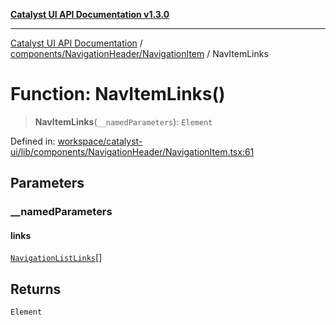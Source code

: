 [**Catalyst UI API Documentation v1.3.0**](../../../../README.md)

---

[Catalyst UI API Documentation](../../../../README.md) / [components/NavigationHeader/NavigationItem](../README.md) / NavItemLinks

# Function: NavItemLinks()

> **NavItemLinks**(`__namedParameters`): `Element`

Defined in: [workspace/catalyst-ui/lib/components/NavigationHeader/NavigationItem.tsx:61](https://github.com/TheBranchDriftCatalyst/catalyst-ui/blob/main/lib/components/NavigationHeader/NavigationItem.tsx#L61)

## Parameters

### \_\_namedParameters

#### links

[`NavigationListLinks`](../interfaces/NavigationListLinks.md)[]

## Returns

`Element`
